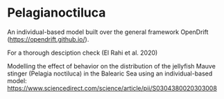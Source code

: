 # Pelagianoctiluca
An individual-based model built over the general framework OpenDrift (https://opendrift.github.io/).

For a thorough desciption check (El Rahi et al. 2020)

Modelling the effect of behavior on the distribution of the jellyfish Mauve stinger (Pelagia noctiluca) in the Balearic Sea using an individual-based model:
https://www.sciencedirect.com/science/article/pii/S0304380020303008
